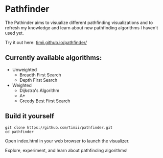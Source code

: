 # Pathfinder

The Pathinder aims to visualize different pathfinding visualizations and to refresh my knowledge and learn about new pathfinding algorithms I haven't used yet.

Try it out here: [timii.github.io/pathfinder/](https://timii.github.io/pathfinder/)

## Currently available algorithms:

- Unweighted
    - Breadth First Search
    - Depth First Search
- Weighted
    - Dijkstra's Algorithm
    - A*
    - Greedy Best First Search

## Build it yourself

```shell
git clone https://github.com/timii/pathfinder.git
cd pathfinder
```

Open index.html in your web browser to launch the visualizer.

Explore, experiment, and learn about pathfinding algorithms!
